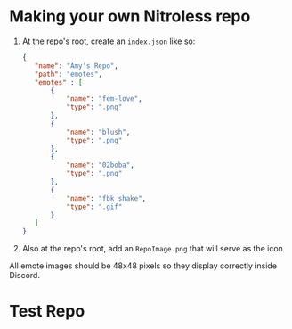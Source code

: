 # Making your own Nitroless repo

 1. At the repo's root, create an `index.json` like so: 
    ```json
    {
       "name": "Amy's Repo",
       "path": "emotes",
       "emotes" : [
           {
               "name": "fem-love",
               "type": ".png"
           },
           {
               "name": "blush",
               "type": ".png"
           },
           {
               "name": "02boba",
               "type": ".png"
           },
           {
               "name": "fbk_shake",
               "type": ".gif"
           }
       ]
    }
    ```
2. Also at the repo's root, add an `RepoImage.png` that will serve as the icon

All emote images should be 48x48 pixels so they display correctly inside Discord.
# Test Repo
